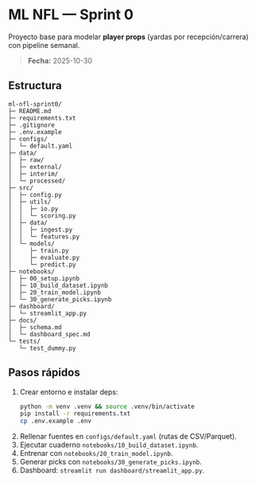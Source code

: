 # ML NFL — Sprint 0

Proyecto base para modelar **player props** (yardas por recepción/carrera) con pipeline semanal.

> **Fecha:** 2025-10-30

## Estructura

```
ml-nfl-sprint0/
├─ README.md
├─ requirements.txt
├─ .gitignore
├─ .env.example
├─ configs/
│  └─ default.yaml
├─ data/
│  ├─ raw/
│  ├─ external/
│  ├─ interim/
│  └─ processed/
├─ src/
│  ├─ config.py
│  ├─ utils/
│  │  ├─ io.py
│  │  └─ scoring.py
│  ├─ data/
│  │  ├─ ingest.py
│  │  └─ features.py
│  └─ models/
│     ├─ train.py
│     ├─ evaluate.py
│     └─ predict.py
├─ notebooks/
│  ├─ 00_setup.ipynb
│  ├─ 10_build_dataset.ipynb
│  ├─ 20_train_model.ipynb
│  └─ 30_generate_picks.ipynb
├─ dashboard/
│  └─ streamlit_app.py
├─ docs/
│  ├─ schema.md
│  └─ dashboard_spec.md
└─ tests/
   └─ test_dummy.py
```

## Pasos rápidos
1. Crear entorno e instalar deps:
   ```bash
   python -m venv .venv && source .venv/bin/activate
   pip install -r requirements.txt
   cp .env.example .env
   ```
2. Rellenar fuentes en `configs/default.yaml` (rutas de CSV/Parquet).
3. Ejecutar cuaderno `notebooks/10_build_dataset.ipynb`.
4. Entrenar con `notebooks/20_train_model.ipynb`.
5. Generar picks con `notebooks/30_generate_picks.ipynb`.
6. Dashboard: `streamlit run dashboard/streamlit_app.py`.
